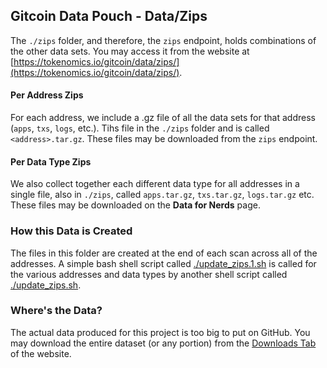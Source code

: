 ## Gitcoin Data Pouch - Data/Zips

The `./zips` folder, and therefore, the `zips` endpoint, holds combinations of the other data sets. You may access it from the website at [https://tokenomics.io/gitcoin/data/zips/](https://tokenomics.io/gitcoin/data/zips/).

#### Per Address Zips

For each address, we include a .gz file of all the data sets for that address (`apps`, `txs`, `logs`, etc.). Tihs file in the `./zips` folder and is called `<address>.tar.gz`. These files may be downloaded from the `zips` endpoint.

#### Per Data Type Zips

We also collect together each different data type for all addresses in a single file, also in `./zips`, called `apps.tar.gz`, `txs.tar.gz`, `logs.tar.gz` etc. These files may be downloaded on the **Data for Nerds** page.

### How this Data is Created

The files in this folder are created at the end of each scan across all of the addresses. A simple bash shell script called [./update_zips.1.sh](../update_zips.1.sh) is called for the various addresses and data types by another shell script called [./update_zips.sh](./../update_zips.sh).

### Where's the Data?

The actual data produced for this project is too big to put on GitHub. You may download the entire dataset (or any portion) from the [Downloads Tab](https://tokenomics.io/gitcoin) of the website.
